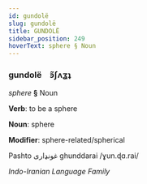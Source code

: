 ```yaml
---
id: gundolë
slug: gundolë
title: GUNDOLË
sidebar_position: 249
hoverText: sphere § Noun
---
```


### gundolë&emsp;<span kind="abugida">ꜿ̃ʃʌʓʇ</span>

*sphere* **§** Noun

**Verb**: to be a sphere

**Noun**: sphere

**Modifier**: sphere-related/spherical

Pashto غونډاری‎ ghunddarai /ɣun.ɖɑ.rai/

*Indo-Iranian Language Family*